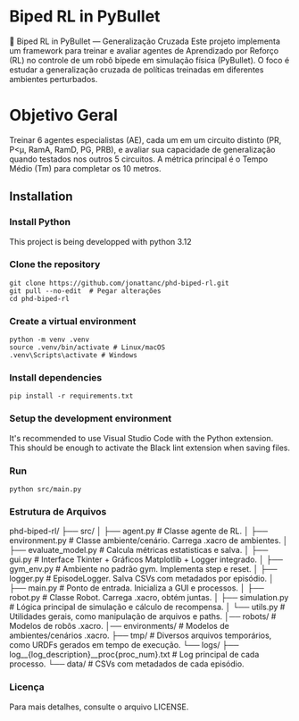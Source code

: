 # Biped RL in PyBullet

🦵 Biped RL in PyBullet — Generalização Cruzada
Este projeto implementa um framework para treinar e avaliar agentes de Aprendizado por Reforço (RL) no controle de um robô bípede em simulação física (PyBullet). O foco é estudar a generalização cruzada de políticas treinadas em diferentes ambientes perturbados.

# Objetivo Geral

Treinar 6 agentes especialistas (AE), cada um em um circuito distinto (PR, P<μ, RamA, RamD, PG, PRB), e avaliar sua capacidade de generalização quando testados nos outros 5 circuitos. A métrica principal é o Tempo Médio (Tm) para completar os 10 metros.

## Installation

### Install Python

This project is being developped with python 3.12

### Clone the repository

```
git clone https://github.com/jonattanc/phd-biped-rl.git
git pull --no-edit  # Pegar alterações 
cd phd-biped-rl
```

### Create a virtual environment

```
python -m venv .venv
source .venv/bin/activate # Linux/macOS
.venv\Scripts\activate # Windows
```

### Install dependencies

```
pip install -r requirements.txt
```

### Setup the development environment

It's recommended to use Visual Studio Code with the Python extension. This should be enough to activate the Black lint extension when saving files.

### Run

```
python src/main.py
```

### Estrutura de Arquivos
phd-biped-rl/
├── src/
│   ├── agent.py          # Classe agente de RL.
│   ├── environment.py    # Classe ambiente/cenário. Carrega .xacro de ambientes.
│   ├── evaluate_model.py # Calcula métricas estatisticas e salva.
│   ├── gui.py            # Interface Tkinter + Gráficos Matplotlib + Logger integrado.
│   ├── gym_env.py        # Ambiente no padrão gym. Implementa step e reset.
│   ├── logger.py         # EpisodeLogger. Salva CSVs com metadados por episódio.
│   ├── main.py           # Ponto de entrada. Inicializa a GUI e processos.
│   ├── robot.py          # Classe Robot. Carrega .xacro, obtém juntas.
│   ├── simulation.py     # Lógica principal de simulação e cálculo de recompensa.
│   └── utils.py          # Utilidades gerais, como manipulação de arquivos e paths.
│── robots/               # Modelos de robôs .xacro.
│── environments/         # Modelos de ambientes/cenários .xacro.
├── tmp/                  # Diversos arquivos temporários, como URDFs gerados em tempo de execução.
└── logs/
    ├── log__{log_description}__proc{proc_num}.txt  # Log principal de cada processo.
    └── data/                                       # CSVs com metadados de cada episódio.

### Licença
Para mais detalhes, consulte o arquivo LICENSE.

